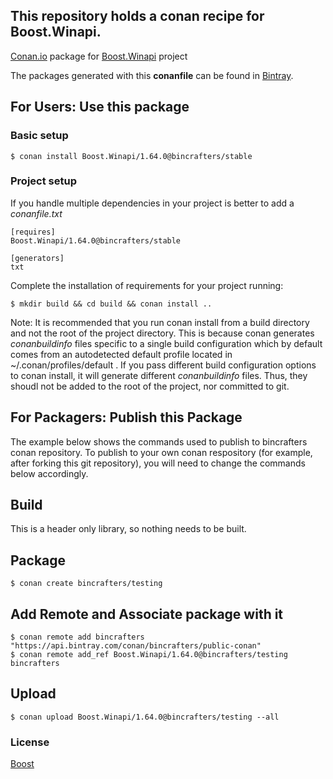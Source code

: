 ## This repository holds a conan recipe for Boost.Winapi.

[Conan.io](https://conan.io) package for [Boost.Winapi](https://github.com/Boostorg/Winapi) project

The packages generated with this **conanfile** can be found in [Bintray](https://bintray.com/bincrafters/conan-public/Boost.Winapi%3Abincrafters).

## For Users: Use this package

### Basic setup

    $ conan install Boost.Winapi/1.64.0@bincrafters/stable

### Project setup

If you handle multiple dependencies in your project is better to add a *conanfile.txt*

    [requires]
    Boost.Winapi/1.64.0@bincrafters/stable

    [generators]
    txt

Complete the installation of requirements for your project running:</small></span>

    $ mkdir build && cd build && conan install ..
	
Note: It is recommended that you run conan install from a build directory and not the root of the project directory.  This is because conan generates *conanbuildinfo* files specific to a single build configuration which by default comes from an autodetected default profile located in ~/.conan/profiles/default .  If you pass different build configuration options to conan install, it will generate different *conanbuildinfo* files.  Thus, they shoudl not be added to the root of the project, nor committed to git. 

## For Packagers: Publish this Package

The example below shows the commands used to publish to bincrafters conan repository. To publish to your own conan respository (for example, after forking this git repository), you will need to change the commands below accordingly. 

## Build  

This is a header only library, so nothing needs to be built.

## Package 

    $ conan create bincrafters/testing
	
## Add Remote and Associate package with it

	$ conan remote add bincrafters "https://api.bintray.com/conan/bincrafters/public-conan"
	$ conan remote add_ref Boost.Winapi/1.64.0@bincrafters/testing bincrafters

## Upload

    $ conan upload Boost.Winapi/1.64.0@bincrafters/testing --all

### License
[Boost](LICENSE)
